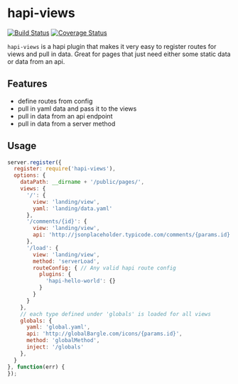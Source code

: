 # hapi-views

[![Build Status](https://travis-ci.org/firstandthird/hapi-views.svg?branch=master)](https://travis-ci.org/firstandthird/hapi-views)
[![Coverage Status](https://coveralls.io/repos/github/firstandthird/hapi-views/badge.svg?branch=master)](https://coveralls.io/github/firstandthird/hapi-views?branch=master)

`hapi-views` is a hapi plugin that makes it very easy to register routes for views and pull in data. Great for pages that just need either some static data or data from an api.

## Features

* define routes from config
* pull in yaml data and pass it to the views
* pull in data from an api endpoint
* pull in data from a server method

## Usage

```javascript
server.register({
  register: require('hapi-views'),
  options: {
    dataPath: __dirname + '/public/pages/',
    views: {
      '/': {
        view: 'landing/view',
        yaml: 'landing/data.yaml'
      },
      '/comments/{id}': {
        view: 'landing/view',
        api: 'http://jsonplaceholder.typicode.com/comments/{params.id}'
      },
      '/load': {
        view: 'landing/view',
        method: 'serverLoad',
        routeConfig: { // Any valid hapi route config
          plugins: {
            'hapi-hello-world': {}
          }
        }
      }
    },
    // each type defined under 'globals' is loaded for all views
    globals: {
      yaml: 'global.yaml',
      api: 'http://globalBargle.com/icons/{params.id}',
      method: 'globalMethod',
      inject: '/globals'
    },
  }
}, function(err) {
});
```
